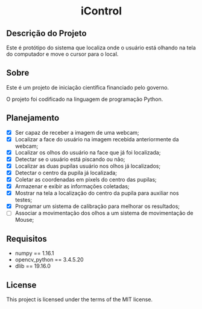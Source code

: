 
<h1 align="center">iControl</h1>

## Descrição do Projeto
<p align="left">Este é protótipo do sistema que localiza onde o usuário está olhando na tela do computador e move o cursor para o local.</p>


## Sobre
<p align="left">Este é um projeto de iniciação científica financiado pelo governo. </p>

<p align="left">O projeto foi codificado na linguagem de programação Python. </p>

## Planejamento 

- [x] Ser capaz de receber a imagem de uma webcam;
- [x] Localizar a face do usuário na imagem recebida anteriormente da webcam;
- [x] Localizar os olhos do usuário na face que já foi localizada;
- [x] Detectar se o usuário está piscando ou não;
- [x] Localizar as duas pupilas usuário nos olhos já localizados;
- [x] Detectar o centro da pupila já localizada;
- [x] Coletar as coordenadas em pixels do centro das pupilas;
- [x] Armazenar e exibir as informações coletadas;
- [x] Mostrar na tela a localização do centro da pupila para auxiliar nos testes;
- [x] Programar um sistema de calibração para melhorar os resultados;
- [ ] Associar a movimentação dos olhos a um sistema de movimentação de Mouse;

## Requisitos 

- numpy == 1.16.1
- opencv_python == 3.4.5.20
- dlib == 19.16.0

## License
<p align="left">This project is licensed under the terms of the MIT license.</p>
